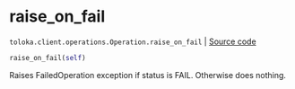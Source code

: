 # raise_on_fail
`toloka.client.operations.Operation.raise_on_fail` | [Source code](https://github.com/Toloka/toloka-kit/blob/v1.1.3/src/client/operations.py#L112)

```python
raise_on_fail(self)
```

Raises FailedOperation exception if status is FAIL. Otherwise does nothing.

